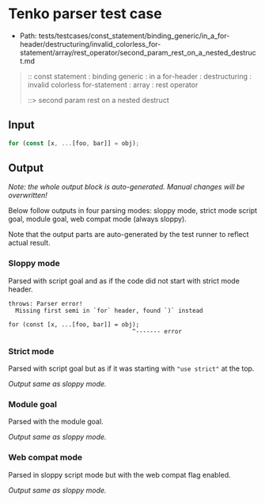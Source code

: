 # Tenko parser test case

- Path: tests/testcases/const_statement/binding_generic/in_a_for-header/destructuring/invalid_colorless_for-statement/array/rest_operator/second_param_rest_on_a_nested_destruct.md

> :: const statement : binding generic : in a for-header : destructuring : invalid colorless for-statement : array : rest operator
>
> ::> second param rest on a nested destruct

## Input

`````js
for (const [x, ...[foo, bar]] = obj);
`````

## Output

_Note: the whole output block is auto-generated. Manual changes will be overwritten!_

Below follow outputs in four parsing modes: sloppy mode, strict mode script goal, module goal, web compat mode (always sloppy).

Note that the output parts are auto-generated by the test runner to reflect actual result.

### Sloppy mode

Parsed with script goal and as if the code did not start with strict mode header.

`````
throws: Parser error!
  Missing first semi in `for` header, found `)` instead

for (const [x, ...[foo, bar]] = obj);
                                   ^------- error
`````

### Strict mode

Parsed with script goal but as if it was starting with `"use strict"` at the top.

_Output same as sloppy mode._

### Module goal

Parsed with the module goal.

_Output same as sloppy mode._

### Web compat mode

Parsed in sloppy script mode but with the web compat flag enabled.

_Output same as sloppy mode._
